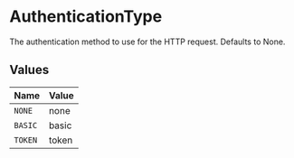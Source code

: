 # AuthenticationType

The authentication method to use for the HTTP request. Defaults to None.


## Values

| Name    | Value   |
| ------- | ------- |
| `NONE`  | none    |
| `BASIC` | basic   |
| `TOKEN` | token   |